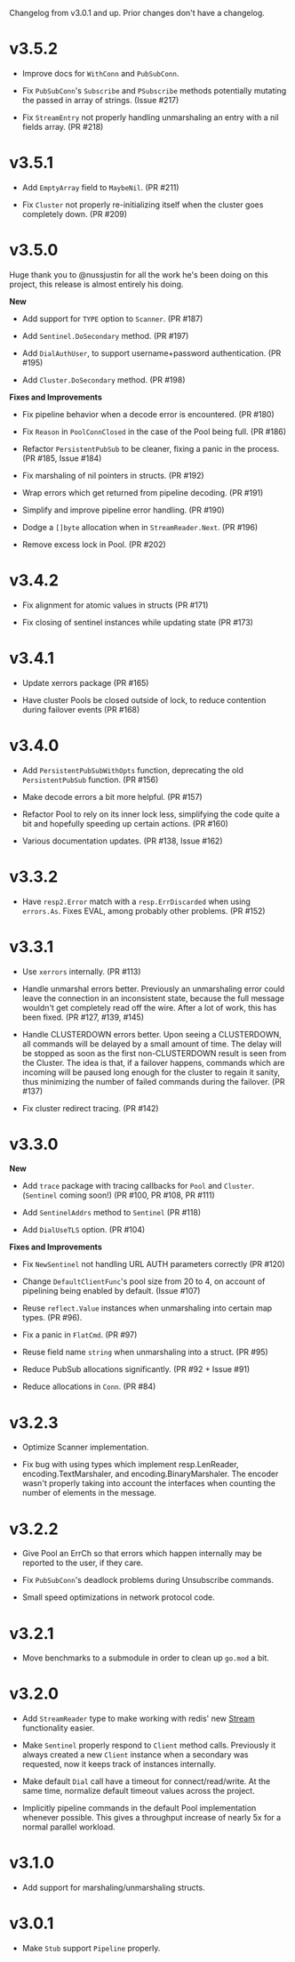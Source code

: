 Changelog from v3.0.1 and up. Prior changes don't have a changelog.

# v3.5.2

* Improve docs for `WithConn` and `PubSubConn`.

* Fix `PubSubConn`'s `Subscribe` and `PSubscribe` methods potentially mutating
  the passed in array of strings. (Issue #217)

* Fix `StreamEntry` not properly handling unmarshaling an entry with a nil
  fields array. (PR #218)

# v3.5.1

* Add `EmptyArray` field to `MaybeNil`. (PR #211)

* Fix `Cluster` not properly re-initializing itself when the cluster goes
  completely down. (PR #209)

# v3.5.0

Huge thank you to @nussjustin for all the work he's been doing on this project,
this release is almost entirely his doing.

**New**

* Add support for `TYPE` option to `Scanner`. (PR #187)

* Add `Sentinel.DoSecondary` method. (PR #197)

* Add `DialAuthUser`, to support username+password authentication. (PR #195)

* Add `Cluster.DoSecondary` method. (PR #198)

**Fixes and Improvements**

* Fix pipeline behavior when a decode error is encountered. (PR #180)

* Fix `Reason` in `PoolConnClosed` in the case of the Pool being full. (PR #186)

* Refactor `PersistentPubSub` to be cleaner, fixing a panic in the process.
  (PR #185, Issue #184)

* Fix marshaling of nil pointers in structs. (PR #192)

* Wrap errors which get returned from pipeline decoding. (PR #191)

* Simplify and improve pipeline error handling. (PR #190)

* Dodge a `[]byte` allocation when in `StreamReader.Next`. (PR #196)

* Remove excess lock in Pool. (PR #202)


# v3.4.2

* Fix alignment for atomic values in structs (PR #171)

* Fix closing of sentinel instances while updating state (PR #173)

# v3.4.1

* Update xerrors package (PR #165)

* Have cluster Pools be closed outside of lock, to reduce contention during
  failover events (PR #168)

# v3.4.0

* Add `PersistentPubSubWithOpts` function, deprecating the old
  `PersistentPubSub` function. (PR #156)

* Make decode errors a bit more helpful. (PR #157)

* Refactor Pool to rely on its inner lock less, simplifying the code quite a bit
  and hopefully speeding up certain actions. (PR #160)

* Various documentation updates. (PR #138, Issue #162)

# v3.3.2

* Have `resp2.Error` match with a `resp.ErrDiscarded` when using `errors.As`.
  Fixes EVAL, among probably other problems. (PR #152)

# v3.3.1

* Use `xerrors` internally. (PR #113)

* Handle unmarshal errors better. Previously an unmarshaling error could leave
  the connection in an inconsistent state, because the full message wouldn't get
  completely read off the wire. After a lot of work, this has been fixed. (PR
  #127, #139, #145)

* Handle CLUSTERDOWN errors better. Upon seeing a CLUSTERDOWN, all commands will
  be delayed by a small amount of time. The delay will be stopped as soon as the
  first non-CLUSTERDOWN result is seen from the Cluster. The idea is that, if a
  failover happens, commands which are incoming will be paused long enough for
  the cluster to regain it sanity, thus minimizing the number of failed commands
  during the failover. (PR #137)

* Fix cluster redirect tracing. (PR #142)

# v3.3.0

**New**

* Add `trace` package with tracing callbacks for `Pool` and `Cluster`.
  (`Sentinel` coming soon!) (PR #100, PR #108, PR #111)

* Add `SentinelAddrs` method to `Sentinel` (PR #118)

* Add `DialUseTLS` option. (PR #104)

**Fixes and Improvements**

* Fix `NewSentinel` not handling URL AUTH parameters correctly (PR #120)

* Change `DefaultClientFunc`'s pool size from 20 to 4, on account of pipelining
  being enabled by default. (Issue #107)

* Reuse `reflect.Value` instances when unmarshaling into certain map types. (PR
  #96).

* Fix a panic in `FlatCmd`. (PR #97)

* Reuse field name `string` when unmarshaling into a struct. (PR #95)

* Reduce PubSub allocations significantly. (PR #92 + Issue #91)

* Reduce allocations in `Conn`. (PR #84)

# v3.2.3

* Optimize Scanner implementation.

* Fix bug with using types which implement resp.LenReader, encoding.TextMarshaler, and encoding.BinaryMarshaler. The encoder wasn't properly taking into account the interfaces when counting the number of elements in the message.

# v3.2.2

* Give Pool an ErrCh so that errors which happen internally may be reported to
  the user, if they care.

* Fix `PubSubConn`'s deadlock problems during Unsubscribe commands.

* Small speed optimizations in network protocol code.

# v3.2.1

* Move benchmarks to a submodule in order to clean up `go.mod` a bit.

# v3.2.0

* Add `StreamReader` type to make working with redis' new [Stream][stream]
  functionality easier.

* Make `Sentinel` properly respond to `Client` method calls. Previously it
  always created a new `Client` instance when a secondary was requested, now it
  keeps track of instances internally.

* Make default `Dial` call have a timeout for connect/read/write. At the same
  time, normalize default timeout values across the project.

* Implicitly pipeline commands in the default Pool implementation whenever
  possible. This gives a throughput increase of nearly 5x for a normal parallel
  workload.

[stream]: https://redis.io/topics/streams-intro

# v3.1.0

* Add support for marshaling/unmarshaling structs.

# v3.0.1

* Make `Stub` support `Pipeline` properly.
